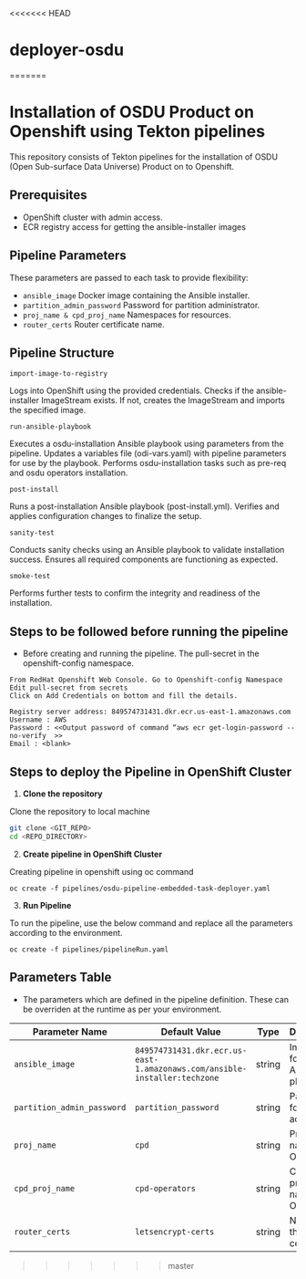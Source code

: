 <<<<<<< HEAD
# deployer-osdu
=======
# Installation of OSDU Product on Openshift using Tekton pipelines

This repository consists of Tekton pipelines for the installation of OSDU (Open Sub-surface Data Universe) Product on to Openshift.

## Prerequisites

- OpenShift cluster with admin access.
- ECR registry access for getting the ansible-installer images

## Pipeline Parameters

These parameters are passed to each task to provide flexibility:

- `ansible_image` Docker image containing the Ansible installer.
- `partition_admin_password` Password for partition administrator.
- `proj_name & cpd_proj_name` Namespaces for resources.
- `router_certs` Router certificate name.

## Pipeline Structure

`import-image-to-registry`

Logs into OpenShift using the provided credentials.
Checks if the ansible-installer ImageStream exists.
If not, creates the ImageStream and imports the specified image.



`run-ansible-playbook`

Executes a osdu-installation Ansible playbook using parameters from the pipeline.
Updates a variables file (odi-vars.yaml) with pipeline parameters for use by the playbook.
Performs osdu-installation tasks such as pre-req and osdu operators installation.



`post-install`

Runs a post-installation Ansible playbook (post-install.yml).
Verifies and applies configuration changes to finalize the setup.



`sanity-test`

Conducts sanity checks using an Ansible playbook to validate installation success.
Ensures all required components are functioning as expected.



`smoke-test`

Performs further tests to confirm the integrity and readiness of the installation.

## Steps to be followed before running the pipeline

- Before creating and running the pipeline. The pull-secret in the openshift-config namespace.
```
From RedHat Openshift Web Console. Go to Openshift-config Namespace
Edit pull-secret from secrets
Click on Add Credentials on bottom and fill the details. 

Registry server address: 849574731431.dkr.ecr.us-east-1.amazonaws.com 
Username : AWS
Password : <<Output password of command “aws ecr get-login-password --no-verify  >>
Email : <blank>
```


## Steps to deploy the Pipeline in OpenShift Cluster

1. **Clone the repository**

Clone the repository to local machine
```bash
git clone <GIT_REPO>
cd <REPO_DIRECTORY>
```

2. **Create pipeline in OpenShift Cluster**

Creating pipeline in openshift using oc command
```
oc create -f pipelines/osdu-pipeline-embedded-task-deployer.yaml
```

3. **Run Pipeline**

To run the pipeline, use the below command and replace all the parameters according to the environment.

```
oc create -f pipelines/pipelineRun.yaml
```



## Parameters Table
- The parameters which are defined in the pipeline definition. These can be overriden at the runtime as per your environment.

| Parameter Name            | Default Value                                                     | Type    | Description                                    |
|---------------------------|-------------------------------------------------------------------|---------|------------------------------------------------|
| `ansible_image`            | `849574731431.dkr.ecr.us-east-1.amazonaws.com/ansible-installer:techzone` | string  | Image used for running Ansible playbooks.      |
| `partition_admin_password` | `partition_password`                                              | string  | Password for partition admin.                 |
| `proj_name`                | `cpd`                                                           | string  | Project name in OpenShift.                    |
| `cpd_proj_name`            | `cpd-operators`                                                 | string  | CPD project name in OpenShift.                |
| `router_certs`             | `letsencrypt-certs`                                             | string  | Name of the router certificate.               |
>>>>>>> master
